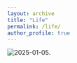 ```yaml
---
layout: archive
title: "Life"
permalink: /life/
author_profile: true
---
```



![2025-01-05](../images/IMG_2851.png "secondfloorcafe, Gongguan").

